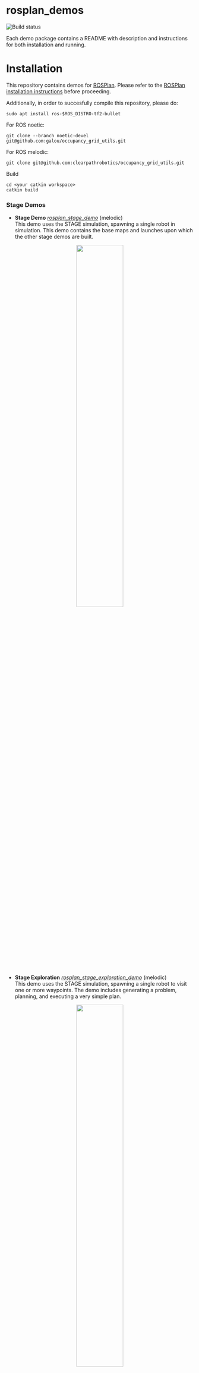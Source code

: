 # rosplan_demos

![Build status](https://github.com/KCL-Planning/rosplan_demos/workflows/build/badge.svg)

Each demo package contains a README with description and instructions for both installation and running.

# Installation

This repository contains demos for [ROSPlan](https://github.com/KCL-Planning/rosplan).
Please refer to the [ROSPlan installation instructions](https://github.com/KCL-Planning/ROSPlan/blob/master/README.md#installation) before proceeding.

Additionally, in order to succesfully compile this repository, please do:

    sudo apt install ros-$ROS_DISTRO-tf2-bullet

For ROS noetic:

    git clone --branch noetic-devel git@github.com:galou/occupancy_grid_utils.git

For ROS melodic:

    git clone git@github.com:clearpathrobotics/occupancy_grid_utils.git

Build

    cd <your catkin workspace>
    catkin build

### Stage Demos

- **Stage Demo** [*rosplan_stage_demo*](https://github.com/KCL-Planning/rosplan_demos/blob/master/rosplan_stage_demo) (melodic)  
This demo uses the STAGE simulation, spawning a single robot in simulation. This demo contains the base maps and launches upon which the other stage demos are built.
<p align="center"><img src="https://github.com/KCL-Planning/rosplan_demos/blob/master/rosplan_stage_demo/stage_demo.png" width="50%"></p>

- **Stage Exploration** [*rosplan_stage_exploration_demo*](https://github.com/KCL-Planning/rosplan_demos/blob/master/rosplan_stage_exploration_demo) (melodic)  
This demo uses the STAGE simulation, spawning a single robot to visit one or more waypoints. The demo includes generating a problem, planning, and executing a very simple plan.
<p align="center"><img src="https://github.com/KCL-Planning/rosplan_demos/blob/master/rosplan_stage_exploration_demo/rosplan_exploration_demo.png" width="50%"></p>

- **Task-Aware Waypoint Sampling** [*rosplan_stage_waypoint_demo*](https://github.com/KCL-Planning/rosplan_demos/blob/master/rosplan_stage_waypoint_demo) (melodic)  
This demonstrates [ROB-IS](https://github.com/sarah-keren/ROB-IS) and builds upon the STAGE demo. The robot is required to complete inspection missions and uses the ROB-IS package for task-aware waypoint sampling.
<p align="center"><img src="https://github.com/KCL-Planning/rosplan_demos/blob/master/rosplan_stage_waypoint_demo/rosplan_waypoint_demo.png" width="25%"></p>

### Gazebo Demos

- **Turtlebot2 Exploration** [*rosplan_turtlebot2_demo*](https://github.com/KCL-Planning/rosplan_demos/blob/master/rosplan_turtlebot2_demo) (kinetic)  
This demo is a simple exploration mission. The robot visits randomly generated waypoints around a map.
<p align="center"><img src="https://github.com/KCL-Planning/rosplan_demos/blob/master/rosplan_turtlebot2_demo/doc/turtle_demo.png" width="25%"></p>

- **Turtlebot3 Exploration** [*rosplan_turtlebot3_demo*](https://github.com/KCL-Planning/rosplan_demos/blob/master/rosplan_turtlebot3_demo) (melodic, noetic)
This demo is a simple exploration mission. The robot visits randomly generated waypoints around a map.
<p align="center"><img src="https://github.com/KCL-Planning/rosplan_demos/blob/master/rosplan_turtlebot3_demo/doc/turtle_demo_gazebo.jpg" width="25%" height="25%">
                  <img src="https://github.com/KCL-Planning/rosplan_demos/blob/master/rosplan_turtlebot3_demo/doc/turtle_demo.png" width="25%" height="25%"></p>
